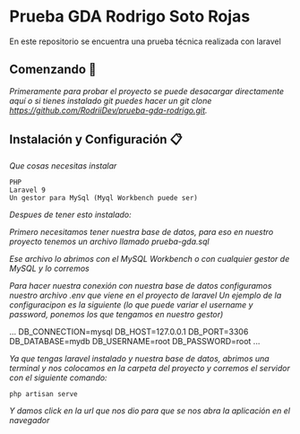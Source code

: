# Prueba GDA Rodrigo Soto Rojas

En este repositorio se encuentra una prueba técnica realizada con laravel

## Comenzando 🚀

_Primeramente para probar el proyecto se puede desacargar directamente aquí o si tienes instalado git puedes hacer un git clone https://github.com/RodriiDev/prueba-gda-rodrigo.git._

## Instalación y Configuración 📋

_Que cosas necesitas instalar_

```
PHP
Laravel 9
Un gestor para MySql (Myql Workbench puede ser)
```

_Despues de tener esto instalado:_

_Primero necesitamos tener nuestra base de datos, para eso en nuestro proyecto tenemos un archivo llamado prueba-gda.sql_

_Ese archivo lo abrimos con el MySQL Workbench o con cualquier gestor de MySQL y lo corremos_

_Para hacer nuestra conexión con nuestra base de datos configuramos nuestro archivo .env que viene en el proyecto de laravel_
_Un ejemplo de la configuracipon es la siguiente (lo que puede variar el username y password, ponemos los que tengamos en nuestro gestor)_

...
DB_CONNECTION=mysql
DB_HOST=127.0.0.1
DB_PORT=3306
DB_DATABASE=mydb
DB_USERNAME=root
DB_PASSWORD=root
...

_Ya que tengas laravel instalado y nuestra base de datos, abrimos una terminal y nos colocamos en la carpeta del proyecto y corremos el servidor con el siguiente comando:_

```
php artisan serve
```

_Y damos click en la url que nos dio para que se nos abra la aplicación en el navegador_



